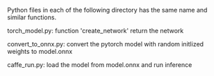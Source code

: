 Python files in each of the following directory has the same name and similar functions. 

torch_model.py:   function 'create_network' return the network 

convert_to_onnx.py:  convert the pytorch model with random initlized weights to model.onnx

caffe_run.py:  load the model from model.onnx and run inference 
